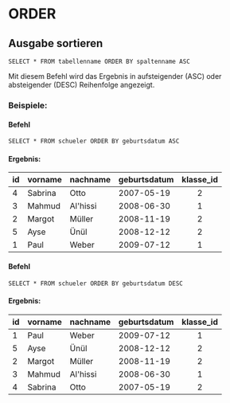 # ORDER

## Ausgabe sortieren
```
SELECT * FROM tabellenname ORDER BY spaltenname ASC
```
Mit diesem Befehl wird das Ergebnis in aufsteigender (ASC) oder absteigender (DESC) Reihenfolge angezeigt.

### Beispiele:

#### Befehl

<a class="runSqlVerine" href="https://sulkar.github.io/SQLverine/" target="_blank"><i class="fa fa-2x fa-arrow-right" ></i></a>
```
SELECT * FROM schueler ORDER BY geburtsdatum ASC
```

#### Ergebnis:

|id| vorname   | nachname | geburtsdatum | klasse_id | 
|--|--------   | -------- | ------------ | :-------: |
|4 | Sabrina   |  Otto    | 2007-05-19   |     2     |
|3 | Mahmud    | Al'hissi | 2008-06-30   |     1     |
|2 | Margot    | Müller   | 2008-11-19   |     2     |
|5 | Ayse      | Ünül     | 2008-12-12   |     2     |
|1 | Paul      | Weber    | 2009-07-12   |     1     |

#### Befehl

<a class="runSqlVerine" href="https://sulkar.github.io/SQLverine/" target="_blank"><i class="fa fa-2x fa-arrow-right" ></i></a>
```
SELECT * FROM schueler ORDER BY geburtsdatum DESC
```

#### Ergebnis:

|id| vorname   | nachname | geburtsdatum | klasse_id | 
|--|--------   | -------- | ------------ | :-------: |
|1 | Paul      | Weber    | 2009-07-12   |     1     |
|5 | Ayse      | Ünül     | 2008-12-12   |     2     |
|2 | Margot    | Müller   | 2008-11-19   |     2     |
|3 | Mahmud    | Al'hissi | 2008-06-30   |     1     |
|4 | Sabrina   |  Otto    | 2007-05-19   |     2     |